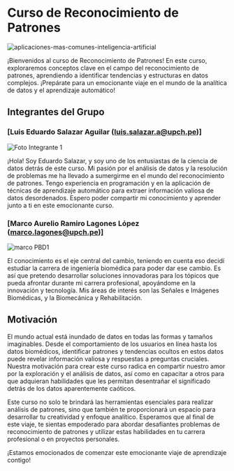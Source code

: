 # Curso de Reconocimiento de Patrones
![aplicaciones-mas-comunes-inteligencia-artificial](https://github.com/EduardoSalazarA/ReconocimentoPatrones/assets/142452813/140bae0a-a8f4-4cae-aa6a-2021b1df95ba)

¡Bienvenidos al curso de Reconocimiento de Patrones! En este curso, exploraremos conceptos clave en el campo del reconocimiento de patrones, aprendiendo a identificar tendencias y estructuras en datos complejos. ¡Prepárate para un emocionante viaje en el mundo de la analítica de datos y el aprendizaje automático!

## Integrantes del Grupo

### [Luis Eduardo Salazar Aguilar (luis.salazar.a@upch.pe)]

![Foto Integrante 1](enlace-a-la-imagen-del-integrante-1.jpg)

¡Hola! Soy Eduardo Salazar, y soy uno de los entusiastas de la ciencia de datos detrás de este curso. Mi pasión por el análisis de datos y la resolución de problemas me ha llevado a sumergirme en el mundo del reconocimiento de patrones. Tengo experiencia en programación y en la aplicación de técnicas de aprendizaje automático para extraer información valiosa de datos desordenados. Espero poder compartir mi conocimiento y aprender junto a ti en este emocionante curso.

### [Marco Aurelio Ramiro Lagones López (marco.lagones@upch.pe)]

![marco PBD1](https://github.com/EduardoSalazarA/ReconocimentoPatrones/assets/142452813/1f1e429d-534b-4ac8-9d2a-ee559f48746e)

El conocimiento es el eje central del cambio, teniendo en cuenta eso decidí estudiar la carrera de ingeniería biomédica para poder dar ese cambio. Es así que pretendo desarrollar soluciones innovadoras para los tópicos que pueda afrontar durante mi carrera profesional, apoyándome en la innovación y tecnología.  Mis áreas de interés son las Señales e Imágenes Biomédicas, y la Biomecánica y Rehabilitación.

## Motivación

El mundo actual está inundado de datos en todas las formas y tamaños imaginables. Desde el comportamiento de los usuarios en línea hasta los datos biomédicos, identificar patrones y tendencias ocultos en estos datos puede revelar información valiosa y respuestas a preguntas cruciales. Nuestra motivación para crear este curso radica en compartir nuestro amor por la exploración y el análisis de datos, así como en capacitar a otros para que adquieran habilidades que les permitan desentrañar el significado detrás de los datos aparentemente caóticos.

Este curso no solo te brindará las herramientas esenciales para realizar análisis de patrones, sino que también te proporcionará un espacio para desarrollar tu creatividad y enfoque analítico. Esperamos que al final de este viaje, te sientas empoderado para abordar desafiantes problemas de reconocimiento de patrones y utilizar estas habilidades en tu carrera profesional o en proyectos personales.

¡Estamos emocionados de comenzar este emocionante viaje de aprendizaje contigo!
